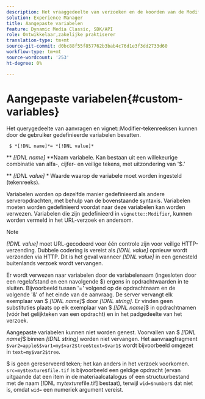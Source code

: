 ```yaml
---
description: Het vraaggedeelte van verzoeken en de koorden van de Modifier van het vignet kunnen user-defined variabelen omvatten.
solution: Experience Manager
title: Aangepaste variabelen
feature: Dynamic Media Classic, SDK/API
role: Ontwikkelaar,zakelijke praktiserer
translation-type: tm+mt
source-git-commit: d0bc88f55f857762b3bab4c76d1e3f3dd2733d60
workflow-type: tm+mt
source-wordcount: '253'
ht-degree: 0%

---
```



# Aangepaste variabelen{#custom-variables}

Het querygedeelte van aanvragen en vignet::Modifier-tekenreeksen kunnen door de gebruiker gedefinieerde variabelen bevatten.

` $ *[!DNL name]*= *[!DNL value]*`

** *[!DNL name]* **Naam variabele. Kan bestaan uit een willekeurige combinatie van alfa-, cijfer- en veilige tekens, met uitzondering van &#39;$.&#39;

** *[!DNL value]* * Waarde waarop de variabele moet worden ingesteld (tekenreeks).

Variabelen worden op dezelfde manier gedefinieerd als andere serveropdrachten, met behulp van de bovenstaande syntaxis. Variabelen moeten worden gedefinieerd voordat naar deze variabelen kan worden verwezen. Variabelen die zijn gedefinieerd in `vignette::Modifier`, kunnen worden vermeld in het URL-verzoek en andersom.

>[!NOTE]
>
>*[!DNL value]* moet URL-gecodeerd voor één controle zijn voor veilige HTTP-verzending. Dubbele codering is vereist als *[!DNL value]* opnieuw wordt verzonden via HTTP. Dit is het geval wanneer *[!DNL value]* in een genesteld buitenlands verzoek wordt vervangen.

Er wordt verwezen naar variabelen door de variabelenaam (ingesloten door een regelafstand en een navolgende $) ergens in opdrachtwaarden in te sluiten. Bijvoorbeeld tussen &#39;=&#39; volgend op de opdrachtnaam en de volgende &#39;&amp;&#39; of het einde van de aanvraag. De server vervangt elk exemplaar van $ *[!DNL name]*$ door *[!DNL string]*. Er vinden geen substituties plaats op elk exemplaar van $ *[!DNL name]*$ in opdrachtnamen (vóór het gelijkteken van een opdracht) en in het padgedeelte van het verzoek.

Aangepaste variabelen kunnen niet worden genest. Voorvallen van $ *[!DNL name]*$ binnen *[!DNL string]* worden niet vervangen. Het aanvraagfragment `$var2=apple&$var1=my$var2$tree&text=$var1$` wordt bijvoorbeeld omgezet in `text=my$var2$tree`.

$ is geen gereserveerd teken; het kan anders in het verzoek voorkomen. `src=my$texture$file.tif` is bijvoorbeeld een geldige opdracht (ervan uitgaande dat een item in de materiaalcatalogus of een structuurbestand met de naam [!DNL my$texture$file.tif] bestaat), terwijl `wid=$number$` dat niet is, omdat `wid=` een numeriek argument vereist.
